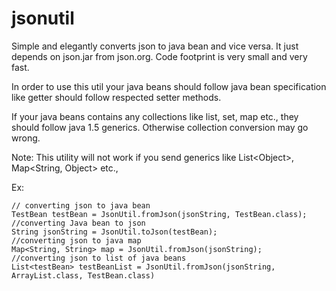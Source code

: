 jsonutil
========

Simple and elegantly converts json to java bean and vice versa. It just depends on json.jar from json.org. Code footprint is very small and very fast.

In order to use this util your java beans should follow java bean specification like getter should follow respected setter methods.

If your java beans contains any collections like list, set, map etc., they should follow java 1.5 generics. Otherwise collection conversion may go wrong.


Note: This utility will not work if you send generics like List\<Object\>, Map\<String, Object\> etc.,

Ex: 

    // converting json to java bean
    TestBean testBean = JsonUtil.fromJson(jsonString, TestBean.class);
    //converting Java bean to json
    String jsonString = JsonUtil.toJson(testBean);
    //converting json to java map
    Map<String, String> map = JsonUtil.fromJson(jsonString);
    //converting json to list of java beans
    List<testBean> testBeanList = JsonUtil.fromJson(jsonString, ArrayList.class, TestBean.class)
    

